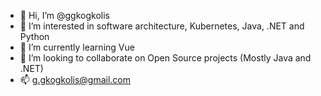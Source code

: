 - 👋 Hi, I’m @ggkogkolis
- 👀 I’m interested in software architecture, Kubernetes, Java, .NET and Python
- 🌱 I’m currently learning Vue
- 💞️ I’m looking to collaborate on Open Source projects (Mostly Java and .NET)
- 📫 g.gkogkolis@gmail.com

<!---
ggkogkolis/ggkogkolis is a ✨ special ✨ repository because its `README.md` (this file) appears on your GitHub profile.
You can click the Preview link to take a look at your changes.
--->
